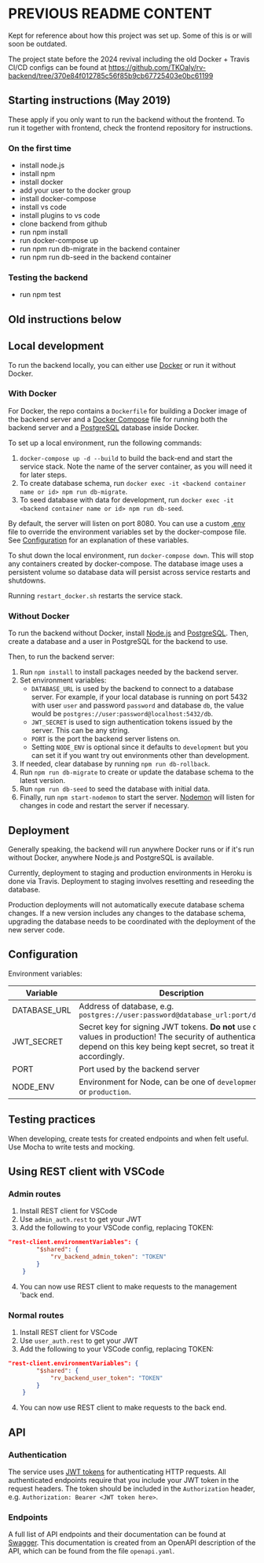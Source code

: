 # PREVIOUS README CONTENT

Kept for reference about how this project was set up. Some of this is or will soon be outdated.

The project state before the 2024 revival including the old Docker + Travis CI/CD configs can be found at
https://github.com/TKOaly/rv-backend/tree/370e84f012785c56f85b9cb67725403e0bc61199

## Starting instructions (May 2019)

These apply if you only want to run the backend without the frontend. To run it together with frontend, check the frontend repository for instructions.

### On the first time

- install node.js
- install npm
- install docker
- add your user to the docker group
- install docker-compose
- install vs code
- install plugins to vs code
- clone backend from github
- run npm install
- run docker-compose up
- run npm run db-migrate in the backend container
- run npm run db-seed in the backend container

### Testing the backend

- run npm test

## Old instructions below

## Local development

To run the backend locally, you can either use [Docker](https://wwww.docker.com) or run it without Docker.

### With Docker

For Docker, the repo contains a `Dockerfile` for building a Docker image of the backend server and a [Docker Compose](https://docs.docker.com/compose) file for running both the backend server and a [PostgreSQL](https://www.postgresql.org) database inside Docker.

To set up a local environment, run the following commands:

1. `docker-compose up -d --build` to build the back-end and start the service stack. Note the name of the server container, as you will need it for later steps.
2. To create database schema, run `docker exec -it <backend container name or id> npm run db-migrate`.
3. To seed database with data for development, run `docker exec -it <backend container name or id> npm run db-seed`.

By default, the server will listen on port 8080. You can use a custom [.env](.env) file to override the environment variables set by the docker-compose file. See [Configuration](#configuration) for an explanation of these variables.

To shut down the local environment, run `docker-compose down`. This will stop any containers created by docker-compose. The database image uses a persistent volume so database data will persist across service restarts and shutdowns.

Running `restart_docker.sh` restarts the service stack.

### Without Docker

To run the backend without Docker, install [Node.js](https://nodejs.org) and [PostgreSQL](https://www.postgresql.org). Then, create a database and a user in PostgreSQL for the backend to use.

Then, to run the backend server:

1. Run `npm install` to install packages needed by the backend server.
2. Set environment variables:
   - `DATABASE_URL` is used by the backend to connect to a database server. For example, if your local database is running on port 5432 with user `user` and password `password` and database `db`, the value would be `postgres://user:password@localhost:5432/db`.
   - `JWT_SECRET` is used to sign authentication tokens issued by the server. This can be any string.
   - `PORT` is the port the backend server listens on.
   - Setting `NODE_ENV` is optional since it defaults to `development` but you can set it if you want try out environments other than development.
3. If needed, clear database by running `npm run db-rollback`.
4. Run `npm run db-migrate` to create or update the database schema to the latest version.
5. Run `npm run db-seed` to seed the database with initial data.
6. Finally, run `npm start-nodemon` to start the server. [Nodemon](https://github.com/remy/nodemon) will listen for changes in code and restart the server if necessary.

## Deployment

Generally speaking, the backend will run anywhere Docker runs or if it's run without Docker, anywhere Node.js and PostgreSQL is available.

Currently, deployment to staging and production environments in Heroku is done via Travis. Deployment to staging involves resetting and reseeding the database.

Production deployments will not automatically execute database schema changes. If a new version includes any changes to the database schema, upgrading the database needs to be coordinated with the deployment of the new server code.

## Configuration

Environment variables:

| Variable     | Description                                                                                                                                                                        |
| ------------ | ---------------------------------------------------------------------------------------------------------------------------------------------------------------------------------- |
| DATABASE_URL | Address of database, e.g. `postgres://user:password@database_url:port/database`                                                                                                    |
| JWT_SECRET   | Secret key for signing JWT tokens. **Do not** use default values in production! The security of authentication will depend on this key being kept secret, so treat it accordingly. |
| PORT         | Port used by the backend server                                                                                                                                                    |
| NODE_ENV     | Environment for Node, can be one of `development`, `test` or `production`.                                                                                                         |

## Testing practices

When developing, create tests for created endpoints and when felt useful. Use Mocha to write tests and mocking.

## Using REST client with VSCode

### Admin routes

1. Install REST client for VSCode
2. Use `admin_auth.rest` to get your JWT
3. Add the following to your VSCode config, replacing TOKEN:

```json
"rest-client.environmentVariables": {
        "$shared": {
            "rv_backend_admin_token": "TOKEN"
        }
    }
```

4. You can now use REST client to make requests to the management 'back end.

### Normal routes

1. Install REST client for VSCode
2. Use `user_auth.rest` to get your JWT
3. Add the following to your VSCode config, replacing TOKEN:

```json
"rest-client.environmentVariables": {
        "$shared": {
            "rv_backend_user_token": "TOKEN"
        }
    }
```

4. You can now use REST client to make requests to the back end.

## API

### Authentication

The service uses [JWT tokens](https://jwt.io) for authenticating HTTP requests. All authenticated endpoints require that you include your JWT token in the request headers. The token should be included in the `Authorization` header, e.g. `Authorization: Bearer <JWT token here>`.

### Endpoints

A full list of API endpoints and their documentation can be found at
[Swagger](https://app.swaggerhub.com/apis-docs/TKOaly/Ruokavalitys/1.1#/).
This documentation is created from an OpenAPI description of the API,
which can be found from the file `openapi.yaml`.
